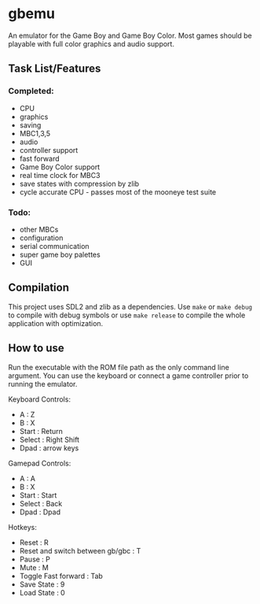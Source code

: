 # gbemu

An emulator for the Game Boy and Game Boy Color. Most games should be playable with full color graphics and audio support.

## Task List/Features

### Completed:
- CPU
- graphics
- saving
- MBC1,3,5
- audio
- controller support
- fast forward
- Game Boy Color support
- real time clock for MBC3
- save states with compression by zlib
- cycle accurate CPU - passes most of the mooneye test suite

### Todo:
- other MBCs
- configuration
- serial communication
- super game boy palettes
- GUI

## Compilation
This project uses SDL2 and zlib as a dependencies. Use `make` or `make debug` to compile with debug symbols or use `make release` to compile the whole application with optimization.

## How to use
Run the executable with the ROM file path as the only command line argument. You can use the keyboard or connect a game controller prior to running the emulator.

Keyboard Controls:
- A : Z
- B : X
- Start : Return
- Select : Right Shift
- Dpad : arrow keys

Gamepad Controls:
- A : A
- B : X
- Start : Start
- Select : Back
- Dpad : Dpad

Hotkeys:
- Reset : R
- Reset and switch between gb/gbc : T
- Pause : P
- Mute : M
- Toggle Fast forward : Tab
- Save State : 9
- Load State : 0
